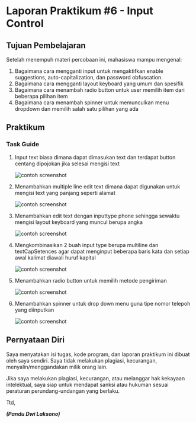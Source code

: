 # Laporan Praktikum #6 - Input Control

## Tujuan Pembelajaran

Setelah menempuh materi percobaan ini, mahasiswa mampu mengenal:
1. Bagaimana cara mengganti input untuk mengaktifkan enable suggestions, auto-capitalization, dan password obfuscation.
2. Bagaimana cara mengganti layout keyboard yang umum dan spesifik
3. Bagaimana cara menambah radio button untuk user memilih item dari beberapa pilihan item
4. Bagaimana cara menambah spinner untuk memunculkan menu dropdown dan memilih salah satu pilihan yang ada

## Praktikum

### Task Guide
1. Input text biasa dimana dapat dimasukan text dan terdapat button centang dipojokan jika selesai mengisi text

    ![contoh screenshot](img/1.jpg)<br>

2. Menambahkan multiple line edit text dimana dapat digunakan untuk mengisi text yang panjang seperti alamat

    ![contoh screenshot](img/2.jpg)<br>

3. Menambahkan edit text dengan inputtype phone sehingga sewaktu mengisi layout keyboard yang muncul berupa angka

    ![contoh screenshot](img/3.jpg)<br>

4. Mengkombinasikan 2 buah input type berupa multiline dan textCapSetences agar dapat menginput beberapa baris kata dan setiap awal kalimat diawali huruf kapital

   ![contoh screenshot](img/4.jpg)<br>

5. Menambahkan radio button untuk memilih metode pengiriman

   ![contoh screenshot](img/5.jpg)<br>

6. Menambahkan spinner untuk drop down menu guna tipe nomor telepoh yang diinputkan

   ![contoh screenshot](img/6.jpg)<br>

## Pernyataan Diri

Saya menyatakan isi tugas, kode program, dan laporan praktikum ini dibuat oleh saya sendiri. Saya tidak melakukan plagiasi, kecurangan, menyalin/menggandakan milik orang lain.

Jika saya melakukan plagiasi, kecurangan, atau melanggar hak kekayaan intelektual, saya siap untuk mendapat sanksi atau hukuman sesuai peraturan perundang-undangan yang berlaku.

Ttd,

***(Pandu Dwi Laksono)***